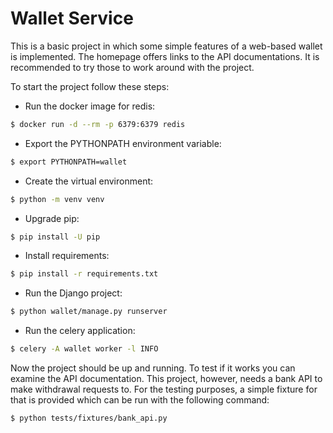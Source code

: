 # Wallet Service

This is a basic project in which some simple features of a web-based wallet is implemented.
The homepage offers links to the API documentations. It is recommended to try those to
work around with the project.

To start the project follow these steps:

* Run the docker image for redis:
```bash
$ docker run -d --rm -p 6379:6379 redis
```

* Export the PYTHONPATH environment variable:
```bash
$ export PYTHONPATH=wallet
```

* Create the virtual environment:
```bash
$ python -m venv venv
```

* Upgrade pip:
```bash
$ pip install -U pip
```

* Install requirements:
```bash
$ pip install -r requirements.txt
```

* Run the Django project:
```bash
$ python wallet/manage.py runserver
```

* Run the celery application:
```bash
$ celery -A wallet worker -l INFO
```

Now the project should be up and running. To test if it works you can examine the API documentation.
This project, however, needs a bank API to make withdrawal requests to. For the testing purposes, a
simple fixture for that is provided which can be run with the following command:
```bash
$ python tests/fixtures/bank_api.py
```
